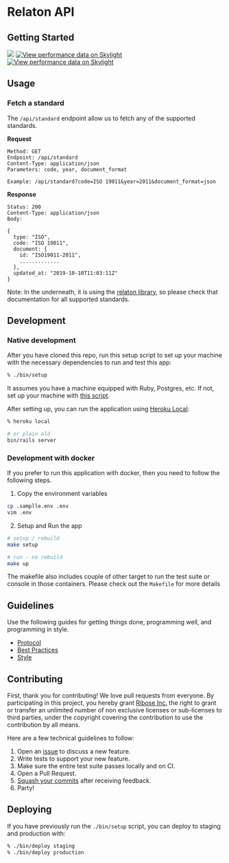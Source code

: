 # Relaton API

## Getting Started

![](https://github.com/relaton/relaton.org/workflows/GitHub%20CI/badge.svg)
[![View performance data on
Skylight](https://badges.skylight.io/rpm/PIVJdcAuqhzA.svg?token=BUfX6VJ06XPoc8ZDBC8h3U8JWszSRXyJGnMHTvYP2nE)](https://www.skylight.io/app/applications/PIVJdcAuqhzA)
[![View performance data on
Skylight](https://badges.skylight.io/typical/PIVJdcAuqhzA.svg?token=BUfX6VJ06XPoc8ZDBC8h3U8JWszSRXyJGnMHTvYP2nE)](https://www.skylight.io/app/applications/PIVJdcAuqhzA)

## Usage

### Fetch a standard

The `/api/standard` endpoint allow us to fetch any of the supported standards.

**Request**

```
Method: GET
Endpoint: /api/standard
Content-Type: application/json
Parameters: code, year, document_format

Example: /api/standard?code=ISO 19011&year=2011&document_format=json
```

**Response**

```
Status: 200
Content-Type: application/json
Body:

{
  type: "ISO",
  code: "ISO 19011",
  document: {
    id: "ISO19011-2011",
    .............
  },
  updated_at: "2019-10-10T11:03:11Z"
}
```

Note: In the underneath, it is using the [relaton
library](https://github.com/relaton/relaton), so please check that documentation
for all supported standards.


## Development

### Native development

After you have cloned this repo, run this setup script to set up your machine
with the necessary dependencies to run and test this app:

```sh
% ./bin/setup
```

It assumes you have a machine equipped with Ruby, Postgres, etc. If not, set up
your machine with [this script].

After setting up, you can run the application using [Heroku Local]:

```sh
% heroku local

# or plain old
bin/rails server
```

### Development with docker

If you prefer to run this application with docker, then you need to follow the
following steps.

1. Copy the environment variables

```sh
cp .samplle.env .env
vim .env
```

2. Setup and Run the app

```sh
# setup / rebuild
make setup

# run - no rebuild
make up
```

The makefile also includes couple of other target to run the test suite or
console in those containers. Please check out the `Makefile` for more details

## Guidelines

Use the following guides for getting things done, programming well, and
programming in style.

* [Protocol](http://github.com/thoughtbot/guides/blob/master/protocol)
* [Best Practices](http://github.com/thoughtbot/guides/blob/master/best-practices)
* [Style](http://github.com/thoughtbot/guides/blob/master/style)

## Contributing

First, thank you for contributing! We love pull requests from everyone. By
participating in this project, you hereby grant [Ribose Inc.][riboseinc] the
right to grant or transfer an unlimited number of non exclusive licenses or
sub-licenses to third parties, under the copyright covering the contribution
to use the contribution by all means.

Here are a few technical guidelines to follow:

1. Open an [issue][issues] to discuss a new feature.
1. Write tests to support your new feature.
1. Make sure the entire test suite passes locally and on CI.
1. Open a Pull Request.
1. [Squash your commits][squash] after receiving feedback.
1. Party!

## Deploying

If you have previously run the `./bin/setup` script,
you can deploy to staging and production with:

```sh
% ./bin/deploy staging
% ./bin/deploy production
```

[riboseinc]: https://www.ribose.com
[this script]: https://github.com/thoughtbot/laptop
[issues]: https://github.com/metanorma/relaton.org/issues
[Heroku Local]: https://devcenter.heroku.com/articles/heroku-local
[squash]: https://github.com/thoughtbot/guides/tree/master/protocol/git#write-a-feature
